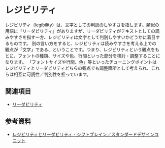 # レジビリティ

レジビリティ（legibility）は、文字としての判読のしやすさを指します。類似の用語に「リーダビリティ」がありますが、リーダビリティがテキストとしての読みやすさを指す一方、レジビリティは文字として判別しやすいかどうかに着目するものです。
別の言い方をすると、レジビリティは読みやすさを考える上での観点が「文字」である、ということです。つまり、レジビリティという観点をもとに、フォントの種類、サイズや色、行間といった部分を検討・調整することになります。
「フォントサイズや行間、色」等といったチューニングポイントはレジビリティとリーダビリティどちらの観点でも調整箇所として考えられ、これらは相互に可読性／判別性を担っています。

## 関連項目

- [リーダビリティ](./readability.md)

## 参考資料

- [レジビリティとリーダビリティ - シフトブレイン／スタンダードデザインユニット](https://standard.shiftbrain.com/blog/legibility-and-readability)
